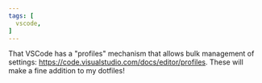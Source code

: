 ```yaml
---
tags: [
  vscode,
]
---
```

That VSCode has a "profiles" mechanism that allows bulk management of settings: https://code.visualstudio.com/docs/editor/profiles.
These will make a fine addition to my dotfiles!

